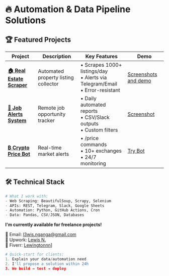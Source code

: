 # 🔥 Automation & Data Pipeline Solutions


## 🏆 Featured Projects

| Project | Description | Key Features | Demo |
|---------|-------------|--------------|------|
| **[🏠 Real Estate Scraper](https://github.com/Lewingtonnn/real-estate-scrapper)** | Automated property listing collector | • Scrapes 1000+ listings/day<br>• Alerts via Telegram/Email<br>• Error-resistant | [Screenshots and demo](https://github.com/Lewingtonnn/real-estate-scrapper/tree/main/screenshots%20and%20demo) |
| **[💼 Job Alerts System](job-alerts/)** | Remote job opportunity tracker | • Daily automated reports<br>• CSV/Slack outputs<br>• Custom filters | [Screenshot](https://github.com/Lewingtonnn/Data-Pipline-Solutions/tree/main/AutoJob%20Alerts/screenshots)
| **[₿ Crypto Price Bot](crypto-bot/)** | Real-time market alerts | • /price commands<br>• 10+ exchanges<br>• 24/7 monitoring | [Try Bot](https://t.me/l3wisBot) |

## 🛠️ Technical Stack
```python
# What I work with:
- Web Scraping: BeautifulSoup, Scrapy, Selenium
- APIs: REST, Telegram, Slack, Google Sheets
- Automation: Python, GitHub Actions, Cron
- Data: Pandas, CSV/JSON, Databases
```

**I'm currently available for freelance projects!**  

📩 Email: [l3wis.nganga@gmail.com](mailto:l3wis.nganga@gmail.com)  
💼 Upwork: [Lewis N.](https://www.upwork.com/freelancers/~017c8724343cc09b10?mp_source=share)  
🔗 Fiverr: [Lewingtonnn](https://www.fiverr.com/s/ljEQQE2)]  

```python
# Quick-start for clients:
1. Explain your data/automation need
2. I'll propose a solution within 24h
3. We build → test → deploy
```
